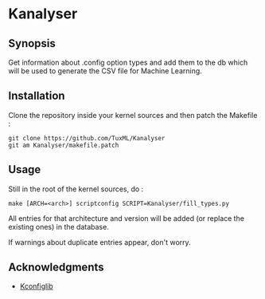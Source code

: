 # Kanalyser

## Synopsis

Get information about .config option types and add them to the db which will be used to generate the CSV file for Machine Learning.

## Installation

Clone the repository inside your kernel sources and then patch the Makefile :

    git clone https://github.com/TuxML/Kanalyser
    git am Kanalyser/makefile.patch
    
## Usage

Still in the root of the kernel sources, do :

    make [ARCH=<arch>] scriptconfig SCRIPT=Kanalyser/fill_types.py

All entries for that architecture and version will be added (or replace the existing ones) in the database.

If warnings about duplicate entries appear, don't worry.
    
## Acknowledgments

* [Kconfiglib](https://github.com/ulfalizer/Kconfiglib)
